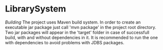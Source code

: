 # LibrarySystem

*Building*
The project uses Maven build system.
In order to create an executable jar package just call 'mvn package' in the project root directory.
Two jar packages will appear in the 'target' folder in case of successfull build, with and without dependencies in it.
It is recommended to run the one with dependencies to avoid problems with JDBS packages.


